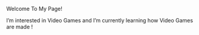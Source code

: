 Welcome To My Page!

I’m interested in Video Games
and I’m currently learning how Video Games are made !
